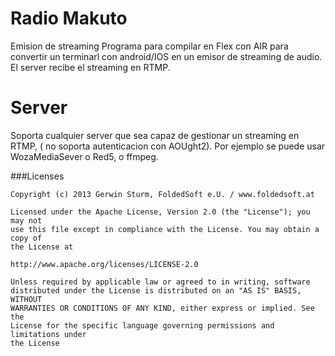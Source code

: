 Radio Makuto
============

Emision de streaming
Programa para compilar en Flex con AIR para convertir un terminarl con android/IOS en un emisor de streaming de audio.
El server recibe el streaming en RTMP.

Server
============
Soporta cualquier server que sea capaz de gestionar un streaming en RTMP, ( no soporta autenticacion con AOUght2).
Por ejemplo se puede usar WozaMediaSever o Red5, o ffmpeg.


###Licenses

```
Copyright (c) 2013 Gerwin Sturm, FoldedSoft e.U. / www.foldedsoft.at

Licensed under the Apache License, Version 2.0 (the "License"); you may not
use this file except in compliance with the License. You may obtain a copy of
the License at

http://www.apache.org/licenses/LICENSE-2.0

Unless required by applicable law or agreed to in writing, software
distributed under the License is distributed on an "AS IS" BASIS, WITHOUT
WARRANTIES OR CONDITIONS OF ANY KIND, either express or implied. See the
License for the specific language governing permissions and limitations under
the License
```

